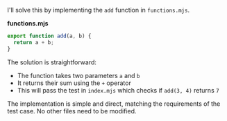 I'll solve this by implementing the `add` function in `functions.mjs`.

**functions.mjs**

```js
export function add(a, b) {
  return a + b;
}
```

The solution is straightforward:
- The function takes two parameters `a` and `b`
- It returns their sum using the `+` operator
- This will pass the test in `index.mjs` which checks if `add(3, 4)` returns `7`

The implementation is simple and direct, matching the requirements of the test case. No other files need to be modified.